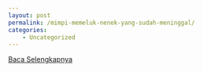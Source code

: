 ```yaml
---
layout: post
permalink: /mimpi-memeluk-nenek-yang-sudah-meninggal/
categories:
    - Uncategorized
---
```


[Baca Selengkapnya](/07)